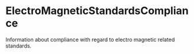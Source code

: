 ElectroMagneticStandardsCompliance
==================================

Information about compliance with regard to electro magnetic related standards.
